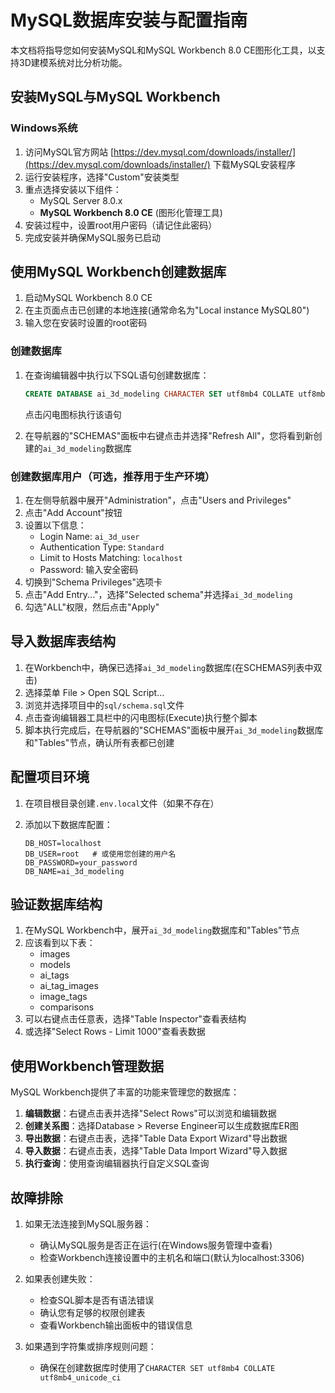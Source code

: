 # MySQL数据库安装与配置指南

本文档将指导您如何安装MySQL和MySQL Workbench 8.0 CE图形化工具，以支持3D建模系统对比分析功能。

## 安装MySQL与MySQL Workbench

### Windows系统

1. 访问MySQL官方网站 [https://dev.mysql.com/downloads/installer/](https://dev.mysql.com/downloads/installer/) 下载MySQL安装程序
2. 运行安装程序，选择"Custom"安装类型
3. 重点选择安装以下组件：
   - MySQL Server 8.0.x
   - **MySQL Workbench 8.0 CE** (图形化管理工具)
4. 安装过程中，设置root用户密码（请记住此密码）
5. 完成安装并确保MySQL服务已启动

## 使用MySQL Workbench创建数据库

1. 启动MySQL Workbench 8.0 CE
2. 在主页面点击已创建的本地连接(通常命名为"Local instance MySQL80")
3. 输入您在安装时设置的root密码

### 创建数据库

1. 在查询编辑器中执行以下SQL语句创建数据库：
   ```sql
   CREATE DATABASE ai_3d_modeling CHARACTER SET utf8mb4 COLLATE utf8mb4_unicode_ci;
   ```
   点击闪电图标执行该语句

2. 在导航器的"SCHEMAS"面板中右键点击并选择"Refresh All"，您将看到新创建的`ai_3d_modeling`数据库

### 创建数据库用户（可选，推荐用于生产环境）

1. 在左侧导航器中展开"Administration"，点击"Users and Privileges"
2. 点击"Add Account"按钮
3. 设置以下信息：
   - Login Name: `ai_3d_user`
   - Authentication Type: `Standard`
   - Limit to Hosts Matching: `localhost`
   - Password: 输入安全密码
4. 切换到"Schema Privileges"选项卡
5. 点击"Add Entry..."，选择"Selected schema"并选择`ai_3d_modeling`
6. 勾选"ALL"权限，然后点击"Apply"

## 导入数据库表结构

1. 在Workbench中，确保已选择`ai_3d_modeling`数据库(在SCHEMAS列表中双击)
2. 选择菜单 File > Open SQL Script...
3. 浏览并选择项目中的`sql/schema.sql`文件
4. 点击查询编辑器工具栏中的闪电图标(Execute)执行整个脚本
5. 脚本执行完成后，在导航器的"SCHEMAS"面板中展开`ai_3d_modeling`数据库和"Tables"节点，确认所有表都已创建

## 配置项目环境

1. 在项目根目录创建`.env.local`文件（如果不存在）

2. 添加以下数据库配置：
   ```
   DB_HOST=localhost
   DB_USER=root   # 或使用您创建的用户名
   DB_PASSWORD=your_password
   DB_NAME=ai_3d_modeling
   ```

## 验证数据库结构

1. 在MySQL Workbench中，展开`ai_3d_modeling`数据库和"Tables"节点
2. 应该看到以下表：
   - images
   - models
   - ai_tags
   - ai_tag_images
   - image_tags
   - comparisons
3. 可以右键点击任意表，选择"Table Inspector"查看表结构
4. 或选择"Select Rows - Limit 1000"查看表数据

## 使用Workbench管理数据

MySQL Workbench提供了丰富的功能来管理您的数据库：

1. **编辑数据**：右键点击表并选择"Select Rows"可以浏览和编辑数据
2. **创建关系图**：选择Database > Reverse Engineer可以生成数据库ER图
3. **导出数据**：右键点击表，选择"Table Data Export Wizard"导出数据
4. **导入数据**：右键点击表，选择"Table Data Import Wizard"导入数据
5. **执行查询**：使用查询编辑器执行自定义SQL查询

## 故障排除

1. 如果无法连接到MySQL服务器：
   - 确认MySQL服务是否正在运行(在Windows服务管理中查看)
   - 检查Workbench连接设置中的主机名和端口(默认为localhost:3306)

2. 如果表创建失败：
   - 检查SQL脚本是否有语法错误
   - 确认您有足够的权限创建表
   - 查看Workbench输出面板中的错误信息

3. 如果遇到字符集或排序规则问题：
   - 确保在创建数据库时使用了`CHARACTER SET utf8mb4 COLLATE utf8mb4_unicode_ci` 